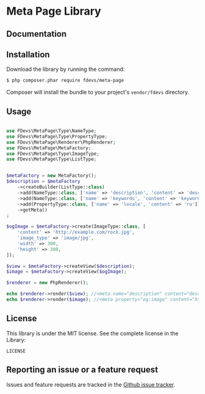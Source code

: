 Meta Page Library
==================

Documentation
-------------


Installation
------------

Download the library by running the command:

``` bash
$ php composer.phar require fdevs/meta-page
```

Composer will install the bundle to your project's `vendor/fdevs` directory.


Usage
-----

```php

use FDevs\MetaPage\Type\NameType;
use FDevs\MetaPage\Type\PropertyType;
use FDevs\MetaPage\Renderer\PhpRenderer;
use FDevs\MetaPage\MetaFactory;
use FDevs\MetaPage\Type\ImageType;
use FDevs\MetaPage\Type\ListType;


$metaFactory = new MetaFactory();
$description = $metaFactory
    ->createBuilder(ListType::class)
    ->add(NameType::class, ['name' => 'description', 'content' => 'description'])
    ->add(NameType::class, ['name' => 'keywords', 'content' => 'keywords'])
    ->add(PropertyType::class, ['name' => 'locale', 'content' => 'ru'])
    ->getMeta()
;

$ogImage = $metaFactory->create(ImageType::class, [
    'content' => 'http://example.com/rock.jpg',
    'image_type' => 'image/jpg',
    'width' => 300,
    'height' => 300,
]);

$view = $metaFactory->createView($description);
$image = $metaFactory->createView($ogImage);

$renderer = new PhpRenderer();

echo $renderer->render($view); //<meta name="description" content="description"/><meta name="keywords" content="keywords"/><meta property="locale" content="ru"/>
echo $renderer->render($image); //<meta property="og:image" content="http://example.com/rock.jpg"/><meta property="og:image:type" content="image/jpg"/><meta property="og:image:width" content="300"/><meta property="og:image:height" content="300"/>
```

License
-------

This library is under the MIT license. See the complete license in the Library:

    LICENSE

Reporting an issue or a feature request
---------------------------------------

Issues and feature requests are tracked in the [Github issue tracker](https://github.com/4devs/meta-page/issues).
